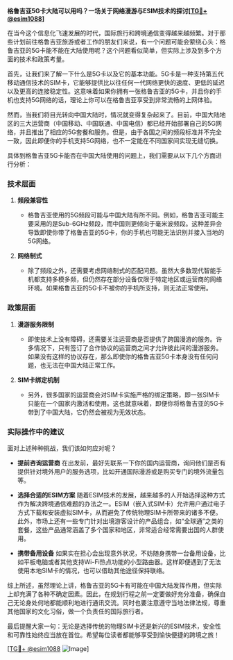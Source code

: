 **格鲁吉亚5G卡大陆可以用吗？一场关于网络漫游与ESIM技术的探讨[[TG💪+ @esim1088](https://t.me/s/esim1088)]**

在当今这个信息化飞速发展的时代，国际旅行和跨境通信变得越来越频繁。对于那些计划前往格鲁吉亚旅游或者工作的朋友们来说，有一个问题可能会萦绕心头：格鲁吉亚的5G卡能不能在大陆使用呢？这个问题看似简单，但实际上涉及到多个方面的技术和政策考量。

首先，让我们来了解一下什么是5G卡以及它的基本功能。5G卡是一种支持第五代移动通信技术的SIM卡，它能够提供比以往任何一代网络更快的速度、更低的延迟以及更高的连接稳定性。这意味着如果你拥有一张格鲁吉亚的5G卡，并且你的手机也支持5G网络的话，理论上你可以在格鲁吉亚享受到非常流畅的上网体验。

然而，当我们将目光转向中国大陆时，情况就变得复杂起来了。目前，中国大陆地区的三大运营商（中国移动、中国联通、中国电信）都已经开始部署自己的5G网络，并且推出了相应的5G套餐和服务。但是，由于各国之间的频段标准并不完全一致，因此即便你的手机支持5G网络，也不一定能在不同国家间实现无缝切换。

具体到格鲁吉亚5G卡能否在中国大陆使用的问题上，我们需要从以下几个方面进行分析：

### 技术层面

1. **频段兼容性**
   - 格鲁吉亚使用的5G频段可能与中国大陆有所不同。例如，格鲁吉亚可能主要采用的是Sub-6GHz频段，而中国则更倾向于毫米波频段。这种差异会导致即使你带了格鲁吉亚的5G卡，你的手机也可能无法识别并接入当地的5G网络。
   
2. **网络制式**
   - 除了频段之外，还需要考虑网络制式的匹配问题。虽然大多数现代智能手机都支持多模多频，但仍然存在部分设备仅限于特定地区或运营商的网络环境。如果格鲁吉亚的5G卡不被你的手机所支持，则无法正常使用。

### 政策层面

1. **漫游服务限制**
   - 即使技术上没有障碍，还需要关注运营商是否提供了跨国漫游的服务。许多情况下，只有签订了合作协议的运营商之间才允许彼此间的漫游服务。如果没有这样的协议存在，那么即使你的格鲁吉亚5G卡本身没有任何问题，也无法在中国大陆正常工作。

2. **SIM卡绑定机制**
   - 另外，很多国家的运营商会对SIM卡实施严格的绑定策略，即一张SIM卡只能在一个国家内激活和使用。这也就意味着，即便你将格鲁吉亚的5G卡带到了中国大陆，它仍然会被视为无效状态。

### 实际操作中的建议

面对上述种种挑战，我们该如何应对呢？

- **提前咨询运营商**
  在出发前，最好先联系一下你的国内运营商，询问他们是否有提供针对境外用户的服务选项，比如开通国际漫游或是购买专门的境外流量包等。

- **选择合适的ESIM方案**
  随着ESIM技术的发展，越来越多的人开始选择这种方式作为解决跨境通信难题的办法之一。ESIM（嵌入式SIM卡）允许用户通过电子方式下载和安装虚拟SIM卡，从而避免了传统物理SIM卡所带来的诸多不便。此外，市场上还有一些专门针对出境游客设计的产品组合，如“全球通”之类的套餐，这些产品通常涵盖了多个国家和地区，非常适合经常需要出国的人群使用。

- **携带备用设备**
  如果实在担心会出现意外状况，不妨随身携带一台备用设备，比如平板电脑或者其他支持Wi-Fi热点功能的小型路由器。这样即便遇到了无法使用本地SIM卡的情况，也可以借助其他途径保持联络。

综上所述，虽然理论上讲，格鲁吉亚的5G卡有可能在中国大陆发挥作用，但实际上却充满了各种不确定因素。因此，在规划行程之前一定要做好充分准备，确保自己无论身处何地都能顺利地进行通讯交流。同时也要注意遵守当地法律法规，尊重其他国家的文化习俗，做一个负责任的国际旅行者。

最后提醒大家一句：无论是选择传统的物理SIM卡还是新兴的ESIM技术，安全性和可靠性始终应当放在首位。希望每位读者都能够享受到愉快便捷的跨境之旅！

[[TG💪+ @esim1088](https://t.me/s/esim1088) ![Image](https://i.postimg.cc/4NQfJmqS/Snipaste-2025-05-13-00-14-12.png)]